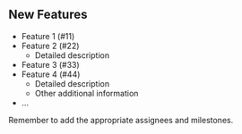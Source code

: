 ﻿## New Features

- Feature 1 (#11)
- Feature 2 (#22)
    - Detailed description
- Feature 3 (#33)
- Feature 4 (#44)
    - Detailed description
    - Other additional information
- ...

Remember to add the appropriate assignees and milestones.

